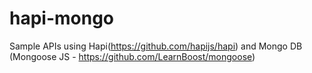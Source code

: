 hapi-mongo
==========

Sample APIs using Hapi(https://github.com/hapijs/hapi) and Mongo DB (Mongoose JS - https://github.com/LearnBoost/mongoose)
